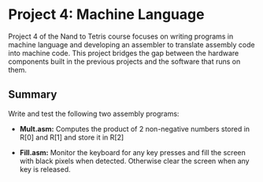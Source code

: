 # Project 4: Machine Language

Project 4 of the Nand to Tetris course focuses on writing programs in machine language and developing an assembler to translate assembly code into machine code. This project bridges the gap between the hardware components built in the previous projects and the software that runs on them.

## Summary 
Write and test the following two assembly programs:

- **Mult.asm:** Computes the product of 2 non-negative numbers stored in R[0] and R[1] and store it in R[2]
  
- **Fill.asm:** Monitor the keyboard for any key presses and fill the screen with black pixels when detected. Otherwise clear the screen when any key is released.